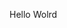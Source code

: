Hello Wolrd






















































































































































































































































































































































































































































































































































































































































































































































































































































































































































































































































































































































































































































































































































































































































































































































































































































































































































































































































































































































































































































































































































































































































































































































































































































































































































































































































































































































































































































































































































































































































































































































































































































































































































































































































































































































































































































































































































































































































































































































































































































































































































































































































































































